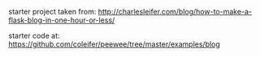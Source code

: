 starter project taken from: http://charlesleifer.com/blog/how-to-make-a-flask-blog-in-one-hour-or-less/

starter code at: https://github.com/coleifer/peewee/tree/master/examples/blog

